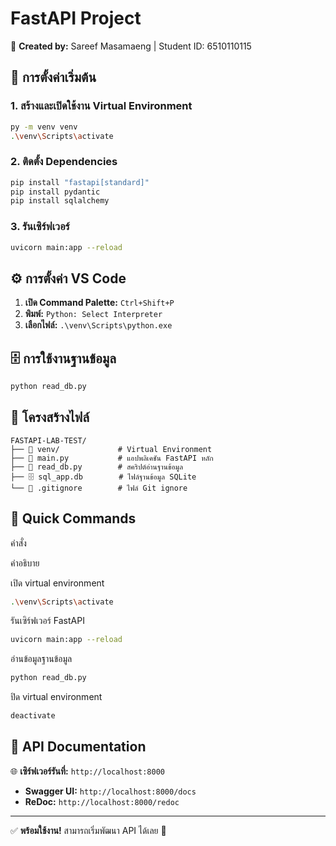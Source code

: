 # FastAPI Project

📝 **Created by:** Sareef Masamaeng | Student ID: 6510110115

## 🔧 การตั้งค่าเริ่มต้น

### 1. สร้างและเปิดใช้งาน Virtual Environment

```bash
py -m venv venv
.\venv\Scripts\activate
```

### 2. ติดตั้ง Dependencies

```bash
pip install "fastapi[standard]"
pip install pydantic
pip install sqlalchemy
```

### 3. รันเซิร์ฟเวอร์

```bash
uvicorn main:app --reload
```

## ⚙️ การตั้งค่า VS Code

1.  **เปิด Command Palette:** `Ctrl+Shift+P`
2.  **พิมพ์:** `Python: Select Interpreter`
3.  **เลือกไฟล์:** `.\venv\Scripts\python.exe`

## 🗄️ การใช้งานฐานข้อมูล

```bash
python read_db.py
```

## 📁 โครงสร้างไฟล์

```
FASTAPI-LAB-TEST/
├── 📁 venv/             # Virtual Environment
├── 📄 main.py           # แอปพลิเคชัน FastAPI หลัก
├── 📄 read_db.py        # สคริปต์อ่านฐานข้อมูล
├── 🗄️ sql_app.db        # ไฟล์ฐานข้อมูล SQLite
└── 📄 .gitignore        # ไฟล์ Git ignore

```

## 🚀 Quick Commands

คำสั่ง

คำอธิบาย

เปิด virtual environment

```bash
.\venv\Scripts\activate
```

รันเซิร์ฟเวอร์ FastAPI

```bash
uvicorn main:app --reload
```

อ่านข้อมูลฐานข้อมูล

```bash
python read_db.py
```

ปิด virtual environment

```bash
deactivate
```

## 📖 API Documentation

🌐 **เซิร์ฟเวอร์รันที่:** `http://localhost:8000`

-   **Swagger UI:** `http://localhost:8000/docs`
-   **ReDoc:** `http://localhost:8000/redoc`

----------

✅ **พร้อมใช้งาน!** สามารถเริ่มพัฒนา API ได้เลย 🎉